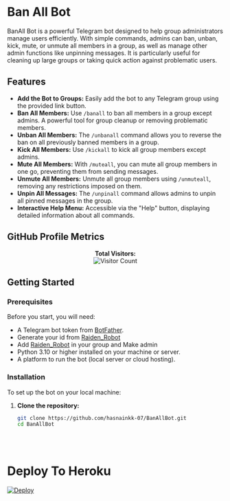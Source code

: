 # Ban All Bot

BanAll Bot is a powerful Telegram bot designed to help group administrators manage users efficiently. With simple commands, admins can ban, unban, kick, mute, or unmute all members in a group, as well as manage other admin functions like unpinning messages. It is particularly useful for cleaning up large groups or taking quick action against problematic users.

## Features

- **Add the Bot to Groups:** Easily add the bot to any Telegram group using the provided link button.
- **Ban All Members:** Use `/banall` to ban all members in a group except admins. A powerful tool for group cleanup or removing problematic members.
- **Unban All Members:** The `/unbanall` command allows you to reverse the ban on all previously banned members in a group.
- **Kick All Members:** Use `/kickall` to kick all group members except admins.
- **Mute All Members:** With `/muteall`, you can mute all group members in one go, preventing them from sending messages.
- **Unmute All Members:** Unmute all group members using `/unmuteall`, removing any restrictions imposed on them.
- **Unpin All Messages:** The `/unpinall` command allows admins to unpin all pinned messages in the group.
- **Interactive Help Menu:** Accessible via the "Help" button, displaying detailed information about all commands.


## GitHub Profile Metrics

<p align="center">
  <strong>Total Visitors:</strong><br>
  <img src="https://profile-counter.glitch.me/hasnainkk-07/BanAllBot/count.svg" alt="Visitor Count">
</p>


## Getting Started

### Prerequisites

Before you start, you will need:

- A Telegram bot token from [BotFather](https://t.me/BotFather).
- Generate your id from [Raiden_Robot](https://t.me/Raiden_Robot)
- Add [Raiden_Robot](https://t.me/Raiden_Robot) in your group and Make admin
- Python 3.10 or higher installed on your machine or server.
- A platform to run the bot (local server or cloud hosting).

### Installation

To set up the bot on your local machine:

1. **Clone the repository:**
   ```bash
   git clone https://github.com/hasnainkk-07/BanAllBot.git
   cd BanAllBot




<img src="https://camo.githubusercontent.com/82291b0fe831bfc6781e07fc5090cbd0a8b912bb8b8d4fec0696c881834f81ac/68747470733a2f2f70726f626f742e6d656469612f394575424971676170492e676966" width="800" height="3">



# Deploy To Heroku 
[![Deploy](https://www.herokucdn.com/deploy/button.svg)](https://dashboard.heroku.com/new?template=https://github.com/hasnainkk-07/BanAllBot)
